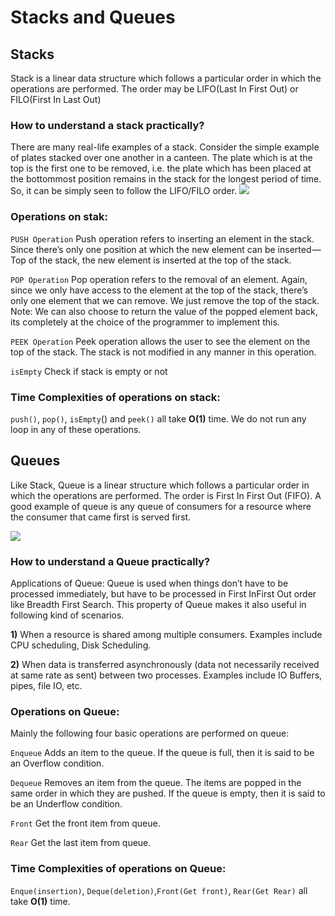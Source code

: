# Stacks and Queues 

##  Stacks 

Stack is a linear data structure which follows a particular order in which the operations are performed. The order may be LIFO(Last In First Out) or FILO(First In Last Out)


 ### How to understand a stack practically? 
There are many real-life examples of a stack. Consider the simple example of plates stacked over one another in a canteen. The plate which is at the top is the first one to be removed, i.e. the plate which has been placed at the bottommost position remains in the stack for the longest period of time. So, it can be simply seen to follow the LIFO/FILO order.
![](https://cdn.programiz.com/sites/tutorial2program/files/stack-operations.png)

### Operations on stak: 

`PUSH Operation`
Push operation refers to inserting an element in the stack. Since there’s only one position at which the new element can be inserted — Top of the stack, the new element is inserted at the top of the stack.

`POP Operation`
Pop operation refers to the removal of an element. Again, since we only have access to the element at the top of the stack, there’s only one element that we can remove. We just remove the top of the stack. Note: We can also choose to return the value of the popped element back, its completely at the choice of the programmer to implement this.

`PEEK Operation`
Peek operation allows the user to see the element on the top of the stack. The stack is not modified in any manner in this operation.

`isEmpty` Check if stack is empty or not




### Time Complexities of operations on stack:

`push()`, `pop()`, `isEmpty`() and `peek()` all take **O(1)** time. We do not run any loop in any of these operations.











## Queues
Like Stack, Queue is a linear structure which follows a particular order in which the operations are performed. The order is First In First Out (FIFO).  A good example of queue is any queue of consumers for a resource where the consumer that came first is served first.  

![](https://cdn.programiz.com/sites/tutorial2program/files/queue.png)




### How to understand a Queue practically? 
Applications of Queue: 
Queue is used when things don’t have to be processed immediately, but have to be processed in First InFirst Out order like Breadth First Search. This property of Queue makes it also useful in following kind of scenarios.

**1)** When a resource is shared among multiple consumers. Examples include CPU scheduling, Disk Scheduling. 

**2)** When data is transferred asynchronously (data not necessarily received at same rate as sent) between two processes. Examples include IO Buffers, pipes, file IO, etc.








### Operations on Queue: 
Mainly the following four basic operations are performed on queue:

`Enqueue` Adds an item to the queue. If the queue is full, then it is said to be an Overflow condition. 

`Dequeue` Removes an item from the queue. The items are popped in the same order in which they are pushed. If the queue is empty, then it is said to be an Underflow condition. 

`Front` Get the front item from queue. 

`Rear` Get the last item from queue. 




### Time Complexities of operations on Queue:

              
`Enque(insertion)`,   `Deque(deletion)`,`Front(Get front)`,  `Rear(Get Rear)`  all take **O(1)** time.              
